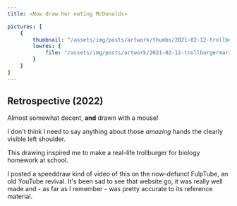 ```yaml
---
title: «Now draw her eating McDonalds»

pictures: [
	{
		thumbnail: "/assets/img/posts/artwork/thumbs/2021-02-12-trollburgermari.jpg",
		lowres: {
			file: "/assets/img/posts/artwork/2021-02-12-trollburgermari.png"
		}
	}
]
---
```

## Retrospective (2022)
Almost somewhat decent, **and** drawn with a mouse!

I don't think I need to say anything about those *amazing* hands the clearly visible left shoulder.

This drawing inspired me to make a real-life trollburger for biology homework at school.

I posted a speeddraw kind of video of this on the now-defunct FulpTube, an old YouTube revival. It's been sad to see that website go, it was really well made and - as far as I remember - was pretty accurate to its reference material.

